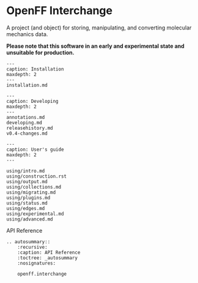 # OpenFF Interchange

A project (and object) for storing, manipulating, and converting molecular mechanics data.

**Please note that this software in an early and experimental state and unsuitable for production.**

```{toctree}
---
caption: Installation
maxdepth: 2
---
installation.md
```

```{toctree}
---
caption: Developing
maxdepth: 2
---
annotations.md
developing.md
releasehistory.md
v0.4-changes.md

```

```{toctree}
---
caption: User's guide
maxdepth: 2
---

using/intro.md
using/construction.rst
using/output.md
using/collections.md
using/migrating.md
using/plugins.md
using/status.md
using/edges.md
using/experimental.md
using/advanced.md

```

<div class="toctree-wrapper"><p class="caption" role="heading"><span class="caption-text">
API Reference
</span></p></div>

<!--
The autosummary directive renders to rST,
so we must use eval-rst here
-->
```{eval-rst}
.. autosummary::
    :recursive:
    :caption: API Reference
    :toctree: _autosummary
    :nosignatures:

    openff.interchange
```
